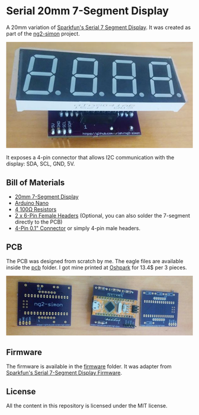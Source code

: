 # Serial 20mm 7-Segment Display

A 20mm variation of [Sparkfun's Serial 7 Segment Display](https://www.sparkfun.com/products/11442). 
It was created as part of the [ng2-simon](https://medium.com/@urish/building-simon-with-angular2-iot-fceb78bb18e5) project. 

![20mm 7-segment display assembled](photos/20mm-7segment.jpg)

It exposes a 4-pin connector that allows I2C communication with the display: SDA, SCL, GND, 5V.

## Bill of Materials

* [20mm 7-Segment Display](https://www.sparkfun.com/products/11408)
* [Arduino Nano](http://www.dx.com/p/new-nano-v3-0-module-atmega328p-au-improved-version-for-arduino-yellow-369070)
* [4 100Ω Resistors](https://www.sparkfun.com/products/13761)
* [2 x 6-Pin Female Headers](https://www.sparkfun.com/products/11894) (Optional, you can also solder the 7-segment directly to the PCB)
* [4-Pin 0.1" Connector](https://www.sparkfun.com/products/8231) or simply 4-pin male headers.

## PCB

The PCB was designed from scratch by me. The eagle files are available inside the [pcb](pcb/) folder.
I got mine printed at [Oshpark](https://www.oshpark.com) for 13.4$ per 3 pieces.

![20mm 7-segment display PCM](photos/pcb.jpg)

## Firmware

The firmware is available in the [firmware](firmware/) folder. 
It was adapter from [Sparkfun's Serial 7-Segment Display Firmware](https://github.com/sparkfun/Serial7SegmentDisplay/tree/master/firmware/Serial%207-Segment%20Display/Serial_7_Segment_Display_Firmware).

## License

All the content in this repository is licensed under the MIT license.
